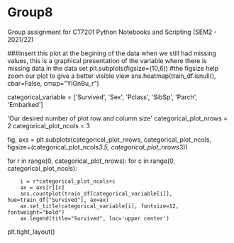 # Group8
Group assignment for CT7201 Python Notebooks and Scripting (SEM2 - 2021/22)



###insert this plot at the begining of the data when we still had missing values, this is a graphical presentation of the variable where there is missing data in the data set
plt.subplots(figsize=(10,6)) #the figsize help zoom our plot to give a better visible view
sns.heatmap(train_df.isnull(), cbar=False, cmap="YlGnBu_r")


categorical_variable = ['Survived', 'Sex', 'Pclass', 'SibSp', 'Parch', 'Embarked']

'Our desired number of plot row and column size'
categorical_plot_nrows = 2
categorical_plot_ncols = 3

fig, axs = plt.subplots(categorical_plot_nrows, categorical_plot_ncols, figsize=(categorical_plot_ncols*3.5, categorical_plot_nrows*3))

for r in range(0, categorical_plot_nrows):
    for c in range(0, categorical_plot_ncols):
        
        i = r*categorical_plot_ncols+c
        ax = axs[r][c]
        sns.countplot(train_df[categorical_variable[i]], hue=train_df["Survived"], ax=ax)
        ax.set_title(categorical_variable[i], fontsize=12, fontweight="bold")
        ax.legend(title="Survived", loc='upper center')

plt.tight_layout()
